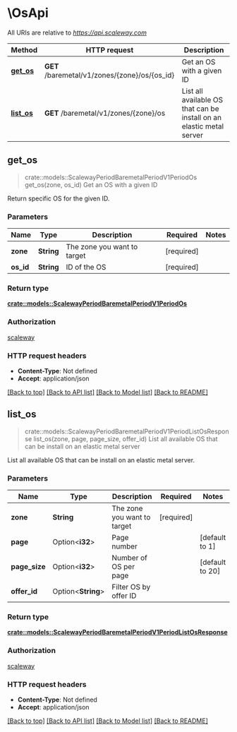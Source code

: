 # \OsApi

All URIs are relative to *https://api.scaleway.com*

Method | HTTP request | Description
------------- | ------------- | -------------
[**get_os**](OsApi.md#get_os) | **GET** /baremetal/v1/zones/{zone}/os/{os_id} | Get an OS with a given ID
[**list_os**](OsApi.md#list_os) | **GET** /baremetal/v1/zones/{zone}/os | List all available OS that can be install on an elastic metal server



## get_os

> crate::models::ScalewayPeriodBaremetalPeriodV1PeriodOs get_os(zone, os_id)
Get an OS with a given ID

Return specific OS for the given ID.

### Parameters


Name | Type | Description  | Required | Notes
------------- | ------------- | ------------- | ------------- | -------------
**zone** | **String** | The zone you want to target | [required] |
**os_id** | **String** | ID of the OS | [required] |

### Return type

[**crate::models::ScalewayPeriodBaremetalPeriodV1PeriodOs**](scaleway.baremetal.v1.OS.md)

### Authorization

[scaleway](../README.md#scaleway)

### HTTP request headers

- **Content-Type**: Not defined
- **Accept**: application/json

[[Back to top]](#) [[Back to API list]](../README.md#documentation-for-api-endpoints) [[Back to Model list]](../README.md#documentation-for-models) [[Back to README]](../README.md)


## list_os

> crate::models::ScalewayPeriodBaremetalPeriodV1PeriodListOsResponse list_os(zone, page, page_size, offer_id)
List all available OS that can be install on an elastic metal server

List all available OS that can be install on an elastic metal server.

### Parameters


Name | Type | Description  | Required | Notes
------------- | ------------- | ------------- | ------------- | -------------
**zone** | **String** | The zone you want to target | [required] |
**page** | Option<**i32**> | Page number |  |[default to 1]
**page_size** | Option<**i32**> | Number of OS per page |  |[default to 20]
**offer_id** | Option<**String**> | Filter OS by offer ID |  |

### Return type

[**crate::models::ScalewayPeriodBaremetalPeriodV1PeriodListOsResponse**](scaleway.baremetal.v1.ListOSResponse.md)

### Authorization

[scaleway](../README.md#scaleway)

### HTTP request headers

- **Content-Type**: Not defined
- **Accept**: application/json

[[Back to top]](#) [[Back to API list]](../README.md#documentation-for-api-endpoints) [[Back to Model list]](../README.md#documentation-for-models) [[Back to README]](../README.md)

